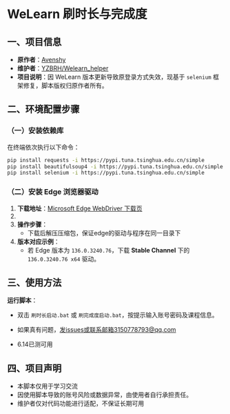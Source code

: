 
# WeLearn 刷时长与完成度

## 一、项目信息
- **原作者**：[Avenshy](https://github.com/Avenshy)  
- **维护者**：[YZBRH/Welearn_helper](https://github.com/YZBRH/Welearn_helper)  
- **项目说明**：因 WeLearn 版本更新导致原登录方式失效，现基于 `selenium` 框架修复，脚本版权归原作者所有。


## 二、环境配置步骤

### （一）安装依赖库
在终端依次执行以下命令：  
```bash
pip install requests -i https://pypi.tuna.tsinghua.edu.cn/simple
pip install beautifulsoup4 -i https://pypi.tuna.tsinghua.edu.cn/simple
pip install selenium -i https://pypi.tuna.tsinghua.edu.cn/simple
```  


### （二）安装 Edge 浏览器驱动
1. **下载地址**：[Microsoft Edge WebDriver 下载页](https://developer.microsoft.com/en-us/microsoft-edge/tools/webdriver/?form=MA13LH#downloads)
2. 
3. **操作步骤**：    
   - 下载后解压压缩包，保证edge的驱动与程序在同一目录下  
4. **版本对应示例**：  
   - 若 Edge 版本为 `136.0.3240.76`，下载 **Stable Channel** 下的 `136.0.3240.76 x64` 驱动。
    
## 三、使用方法

 **运行脚本**：  
   - 双击 `刷时长启动.bat` 或 `刷完成度启动.bat`，按提示输入账号密码及课程信息。  

   - 如果真有问题，发issues或联系邮箱3150778793@qq.com

   - 6.14已测可用
## 四、项目声明
- 本脚本仅用于学习交流 
- 因使用脚本导致的账号风险或数据异常，由使用者自行承担责任。  
- 维护者仅对代码功能进行适配，不保证长期可用






